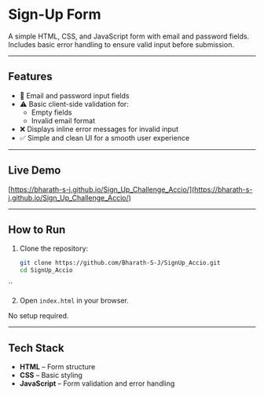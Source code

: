 # Sign-Up Form
A simple HTML, CSS, and JavaScript form with email and password fields. Includes basic error handling to ensure valid input before submission.

---

## Features
- 📧 Email and password input fields  
- ⚠️ Basic client-side validation for:
  - Empty fields
  - Invalid email format  
- ❌ Displays inline error messages for invalid input  
- ✅ Simple and clean UI for a smooth user experience  

---

## Live Demo

[https://bharath-s-j.github.io/Sign_Up_Challenge_Accio/](https://bharath-s-j.github.io/Sign_Up_Challenge_Accio/)

---

## How to Run

1. Clone the repository:
   ```bash
   git clone https://github.com/Bharath-S-J/SignUp_Accio.git
   cd SignUp_Accio
``

2. Open `index.html` in your browser.

No setup required.

---

## Tech Stack

* **HTML** – Form structure
* **CSS** – Basic styling
* **JavaScript** – Form validation and error handling
